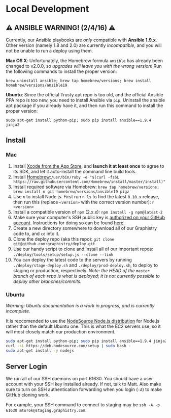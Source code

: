 # Local Development

## :warning: ANSIBLE WARNING! (2/4/16) :warning:

Currently, our Ansible playbooks are *only* compatible with **Ansible 1.9.x**. Other version (namely 1.8 and 2.0) are currently *incompatible*, and you will not be unable to run a deploy using them.

**Mac OS X**: Unfortunately, the Homebrew formula `ansible` has already been changed to v2.0.0, so *upgrades will leave you with the wrong version!* Run the following commands to install the proper version:

    brew uninstall ansible; brew tap homebrew/versions; brew install homebrew/versions/ansible19

 **Ubuntu**: Since the official Trusty apt repo is too old, and the official Ansible PPA repo is too new, you need to install Ansible via `pip`. Uninstall the ansible apt package if you already have it, and then run this command to install the proper version:

    sudo apt-get install python-pip; sudo pip install ansible==1.9.4 jinja2


## Install

### Mac

1. Install [Xcode from the App Store](https://itunes.apple.com/us/app/xcode/id497799835?mt=12), and **launch it at least once** to agree to its SDK, and let it auto-install the command line build tools.
2. Install [Homebrew](https://github.com/Homebrew/homebrew):`/usr/bin/ruby -e "$(curl -fsSL https://raw.githubusercontent.com/Homebrew/install/master/install)"`
3. Install required software via Homebrew: `brew tap homebrew/versions; brew install n git homebrew/versions/ansible19 pigz`
4. Use `n` to install Node.js. First run `n ls` to find the latest `0.10.x` release, then run this (replace `<version>` with the correct version number): `n <version>`
5. Install a compatible version of `npm` (2.x.x): `npm install -g npm@latest-2`
6. Make sure your computer's SSH public key is [authorized on your GitHub account](https://github.com/settings/ssh). Instructions for doing so can be found [here](https://help.github.com/articles/generating-an-ssh-key/).
7. Create a new directory somewhere to download all of our Graphistry code to, and `cd` into it.
8. Clone the deploy repo (aka this repo): `git clone git@github.com:graphistry/deploy.git`
9. Use our handy script to clone and install all of our important repos: `./deploy/tools/setup/setup.js --clone --link`
10. You can deploy the latest code to the servers by running `./deploy/stage-deploy.sh` and `./deploy/prod-deploy.sh`, to deploy to staging or production, respectively. *Note: the HEAD of the `master` branch of each repo is what is deployed; it is not currently possible to deploy other branches/commits.*


### Ubuntu

*Warning: Ubuntu documentation is a work in progress, and is currently incomplete.*

It is reccomended to use the [NodeSource Node.js distribution](https://github.com/nodesource/distributions) for Node.js rather than the default Ubuntu one. This is what the EC2 servers use, so it will most closely match our production environment.

```bash
sudo apt-get install python-pip; sudo pip install ansible==1.9.4 jinja2
curl -sL https://deb.nodesource.com/setup | sudo bash -
sudo apt-get install -y nodejs
```


## Server Login

We run all of our SSH daemons on port 61630. You should have a user account with your SSH key installed already. If not, talk to Matt. Also make sure to turn on SSH authentication forwarding when you login (`-A`) to make GitHub cloning work.

For example, your SSH command to connect to staging may be `ssh -A -p 61630 mtorok@staging.graphistry.com`.
